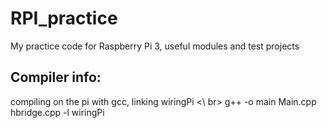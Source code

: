 # RPI_practice
My practice code for Raspberry Pi 3, useful modules and test projects

## Compiler info:
compiling on the pi with gcc, linking wiringPi <\ br>
g++ -o main Main.cpp hbridge.cpp -l wiringPi


